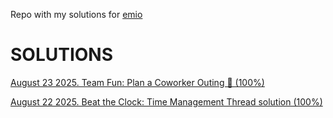 Repo with my solutions for [emio](https://emio.io/)

# SOLUTIONS

[August 23 2025. Team Fun: Plan a Coworker Outing 🎉 (100%)](https://github.com/mikaeltorni/emio_solutions/blob/master/23082025_team_fun_plan_a_coworker_outing.md)

[August 22 2025. Beat the Clock: Time Management Thread solution (100%)](https://github.com/mikaeltorni/emio_solutions/blob/master/22082025_beat_the_clock_time_management_thread.md)
